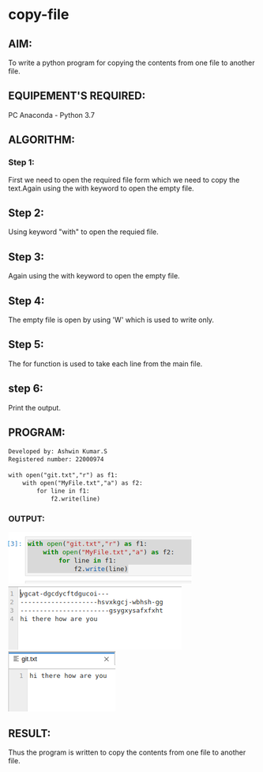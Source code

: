 # copy-file
## AIM:
To write a python program for copying the contents from one file to another file.
## EQUIPEMENT'S REQUIRED: 
PC
Anaconda - Python 3.7
## ALGORITHM: 
### Step 1:
First we need to open the required file form which we need to copy the text.Again using the with keyword to open the empty file.

## Step 2:
Using keyword "with" to open the requied file.

## Step 3:
Again using the with keyword to open the empty file.

## Step 4:
The empty file is open by using 'W' which is used to write only.

## Step 5:
The for function is used to take each line from the main file.

## step 6:
Print the output.

## PROGRAM:

```
Developed by: Ashwin Kumar.S
Registered number: 22000974

with open("git.txt","r") as f1:
    with open("MyFile.txt","a") as f2:
        for line in f1:
            f2.write(line)

```

### OUTPUT:

![output](fil.png)
![output](otu.png)
![output](op2.png)





## RESULT:
Thus the program is written to copy the contents from one file to another file.